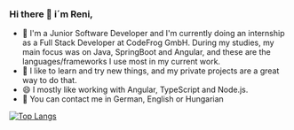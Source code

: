 ### Hi there 👋  i´m Reni,

- 👯 I'm a Junior Software Developer and I'm currently doing an internship as a Full Stack Developer at CodeFrog GmbH. During my studies, my main focus was on Java, SpringBoot and Angular, and these are the languages/frameworks I use most in my current work.
- 🔭 I like to learn and try new things, and my private projects are a great way to do that. 
- 😄 I mostly like working with Angular, TypeScript and Node.js. 
- 💬 You can contact me in German, English or Hungarian

[![Top Langs](https://github-readme-stats.vercel.app/api/top-langs/?username=ReniIrinyi&langs_count=8&theme=radical)](https://github.com/anuraghazra/github-readme-stats)
